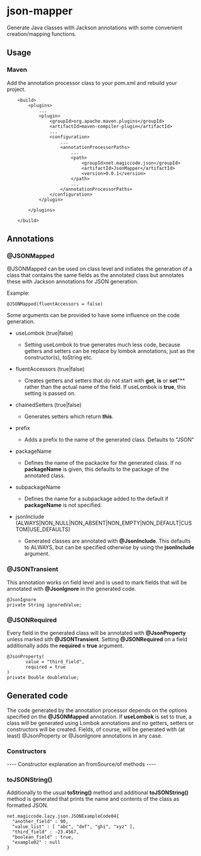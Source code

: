 # json-mapper
Generate Java classes with Jackson annotations with some convenient creation/mapping functions.

## Usage

### Maven

Add the annotation processor class to your pom.xml and rebuild your project.

```
	<build>
		<plugins>
			...
			<plugin>
				<groupId>org.apache.maven.plugins</groupId>
				<artifactId>maven-compiler-plugin</artifactId>
				...
				<configuration>
					...
					<annotationProcessorPaths>
						...
						<path>
							<groupId>net.magiccode.json</groupId>
							<artifactId>JsonMapper</artifactId>
							<version>0.0.1</version>
						</path>
						...
					</annotationProcessorPaths>
				</configuration>
			</plugin>

		</plugins>

	</build>
```

## Annotations

### @JSONMapped

@JSONMapped can be used on class level and initiates the generation of a class that contains the same fields as the annotated class
but annotates these with Jackson annotations for JSON generation.

Example:
```
@JSONMapped(fluentAccessors = false)
```

Some arguments can be provided to have some influence on the code generation.

- useLombok (true|false)
  - Setting useLombok to true generates much less code, because getters and setters can be replace by lombok annotations, just as the constructor(s), toString etc. 

- fluentAccessors (true|false)
  - Creates getters and setters that do not start with **get**, **is** or **set**"** rather than the actual name of the field. If useLombok is **true**, this setting is passed on.

- chainedSetters (true|false)
  - Generates setters which return **this**. 

- prefix 
  - Adds a prefix to the name of the generated class. Defaults to "JSON"

- packageName
  - Defines the name of the packacke for the generated class. If no **packageName** is given, this defaults to the package of the annotated class.

- subpackageName
  - Defines the name for a subpackage added to the default if **packageName** is not specified.
	
- jsonInclude (ALWAYS|NON_NULL|NON_ABSENT|NON_EMPTY|NON_DEFAULT|CUSTOM|USE_DEFAULTS)
  - Generated classes are annotated with **@JsonInclude**. This defaults to ALWAYS, but can be specified otherwise by using the **jsonInclude** argument.

### @JSONTransient

This annotation works on field level and is used to mark fields that will be annotated with **@JsonIgnore** in the generated code.

```
@JsonIgnore
private String ignoredValue;
```


### @JSONRequired

Every field in the generated class will be annotated with **@JsonProperty** unless marked sith **@JSONTransient**. Setting **@JSONRequired** on a field 
additionally adds the **required = true** argument.

```
@JsonProperty(
       value = "third_field",
       required = true
)
private Double doubleValue;
```

## Generated code

The code generated by the annotation processor depends on the options specified on the **@JSONMapped** annotation. If **useLombok** is set to true, a class will be generated
using Lombok annotations and no getters, setters or constructors will be created. 
Fields, of course, will be generated with (at least) @JsonProperty or @JsonIgnore annotations in any case.

### Constructors

---- Constructor explanation an fromSource/of methods ----


### toJSONString()

Additionally to the usual **toString()** method and additional **toJSONString()** method is generated that prints the name and contents of the class as formatted JSON.

```
net.magiccode.lazy.json.JSONExampleCode04{
  "another_field" : 90,
  "value_list" : [ "abc", "def", "ghi", "xyz" ],
  "third_field" : -23.4567,
  "boolean_field" : true,
  "example02" : null
}
```








